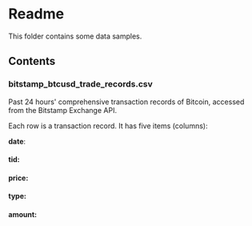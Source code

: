 # Readme 

This folder contains some data samples. 

## Contents 

### bitstamp_btcusd_trade_records.csv 
Past 24 hours' comprehensive transaction records of Bitcoin, accessed from the Bitstamp Exchange API. 

Each row is a transaction record. It has five items (columns): 

**date**: 

#### tid: 

#### price: 

#### type: 

#### amount: 
